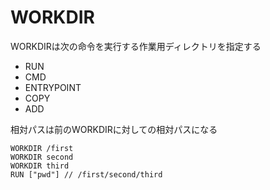 # WORKDIR

WORKDIRは次の命令を実行する作業用ディレクトリを指定する

- RUN
- CMD
- ENTRYPOINT
- COPY
- ADD

相対パスは前のWORKDIRに対しての相対パスになる

```
WORKDIR /first
WORKDIR second
WORKDIR third
RUN ["pwd"] // /first/second/third
```
